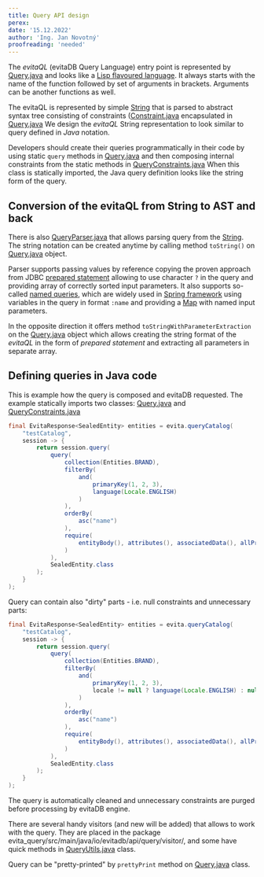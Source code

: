 ```yaml
---
title: Query API design
perex:
date: '15.12.2022'
author: 'Ing. Jan Novotný'
proofreading: 'needed'
---
```


The *evitaQL* (evitaDB Query Language) entry point is represented by
<SourceClass>[Query.java](https://github.com/FgForrest/evitaDB-research/blob/master/evita_query/src/main/java/io/evitadb/api/query/Query.java)</SourceClass> and looks like
a [Lisp flavoured language](https://en.wikipedia.org/wiki/Lisp_(programming_language)). It always starts with the name
of the function followed by set of arguments in brackets. Arguments can be another functions as well.

The evitaQL is represented by simple [String](https://docs.oracle.com/en/java/javase/17/docs/api/java.base/java/lang/String.html)
that is parsed to abstract syntax tree consisting of constraints
(<SourceClass>[Constraint.java](https://github.com/FgForrest/evitaDB-research/blob/master/evita_query/src/main/java/io/evitadb/api/query/Constraint.java)</SourceClass>
encapsulated in <SourceClass>[Query.java](https://github.com/FgForrest/evitaDB-research/blob/master/evita_query/src/main/java/io/evitadb/api/query/Query.java)</SourceClass>
We design the *evitaQL* String representation to look similar to query defined in *Java* notation.

Developers should create their queries programmatically in their code by using static `query` methods in
<SourceClass>[Query.java](https://github.com/FgForrest/evitaDB-research/blob/master/evita_query/src/main/java/io/evitadb/api/query/Query.java)</SourceClass> and then composing internal constraints from the static methods in
<SourceClass>[QueryConstraints.java](https://github.com/FgForrest/evitaDB-research/blob/master/evita_query/src/main/java/io/evitadb/api/query/QueryConstraints.java)</SourceClass> When this
class is statically imported, the Java query definition looks like the string form of the query.

## Conversion of the evitaQL from String to AST and back

There is also <SourceClass>[QueryParser.java](https://github.com/FgForrest/evitaDB-research/blob/master/evita_query/src/main/java/io/evitadb/api/query/QueryParser.java)</SourceClass> that allows
parsing query from the [String](https://docs.oracle.com/en/java/javase/17/docs/api/java.base/java/lang/String.html).
The string notation can be created anytime by calling method `toString()` on <SourceClass>[Query.java](https://github.com/FgForrest/evitaDB-research/blob/master/evita_query/src/main/java/io/evitadb/api/query/Query.java)</SourceClass> object.

Parser supports passing values by reference copying the proven approach from JDBC [prepared statement](https://docs.oracle.com/javase/tutorial/jdbc/basics/prepared.html)
allowing to use character `?` in the query and providing array of correctly sorted input parameters. It also supports
so-called [named queries](https://docs.spring.io/spring-framework/docs/current/javadoc-api/org/springframework/jdbc/core/namedparam/NamedParameterJdbcTemplate.html),
which are widely used in [Spring framework](https://spring.io/projects/spring-data-jdbc) using variables in the query
in format `:name` and providing a [Map](https://docs.oracle.com/javase/8/docs/api/java/util/Map.html) with named
input parameters.

In the opposite direction it offers method `toStringWithParameterExtraction` on the <SourceClass>[Query.java](https://github.com/FgForrest/evitaDB-research/blob/master/evita_query/src/main/java/io/evitadb/api/query/Query.java)</SourceClass>
object which allows creating the string format of the *evitaQL* in the form of *prepared statement* and extracting all
parameters in separate array.

## Defining queries in Java code

This is example how the query is composed and evitaDB requested. The example statically imports two classes:
<SourceClass>[Query.java](https://github.com/FgForrest/evitaDB-research/blob/master/evita_query/src/main/java/io/evitadb/api/query/Query.java)</SourceClass> and
<SourceClass>[QueryConstraints.java](https://github.com/FgForrest/evitaDB-research/blob/master/evita_query/src/main/java/io/evitadb/api/query/QueryConstraints.java)</SourceClass>


``` java
final EvitaResponse<SealedEntity> entities = evita.queryCatalog(
	"testCatalog",
	session -> {
		return session.query(
			query(
				collection(Entities.BRAND),
				filterBy(
					and(
						primaryKey(1, 2, 3),
						language(Locale.ENGLISH)
					)
				),
				orderBy(
					asc("name")
				),
				require(
					entityBody(), attributes(), associatedData(), allPrices(), references()
				)
			),
			SealedEntity.class
		);
	}
);
```

Query can contain also "dirty" parts - i.e. null constraints and unnecessary parts:

``` java
final EvitaResponse<SealedEntity> entities = evita.queryCatalog(
	"testCatalog",
	session -> {
		return session.query(
			query(
				collection(Entities.BRAND),
				filterBy(
					and(
						primaryKey(1, 2, 3),
						locale != null ? language(Locale.ENGLISH) : null
					)
				),
				orderBy(
					asc("name")
				),
				require(
					entityBody(), attributes(), associatedData(), allPrices(), references()
				)
			),
			SealedEntity.class
		);
	}
);
```

The query is automatically cleaned and unnecessary constraints are purged before processing by evitaDB engine.

There are several handy visitors (and new will be added) that allows to work with the query. They are placed in the package
<SourceClass branch="POC">evita_query/src/main/java/io/evitadb/api/query/visitor/</SourceClass>, and some have quick methods in
<SourceClass>[QueryUtils.java](https://github.com/FgForrest/evitaDB-research/blob/master/evita_query/src/main/java/io/evitadb/api/query/QueryUtils.java)</SourceClass> class.

Query can be "pretty-printed" by `prettyPrint` method on <SourceClass>[Query.java](https://github.com/FgForrest/evitaDB-research/blob/master/evita_query/src/main/java/io/evitadb/api/query/Query.java)</SourceClass> class.